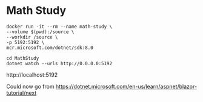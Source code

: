 # Math Study

```
docker run -it --rm --name math-study \
--volume $(pwd):/source \
--workdir /source \
-p 5192:5192 \
mcr.microsoft.com/dotnet/sdk:8.0
```

```
cd MathStudy
dotnet watch --urls http://0.0.0.0:5192
```

http://localhost:5192

Could now go from https://dotnet.microsoft.com/en-us/learn/aspnet/blazor-tutorial/next
